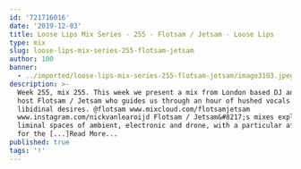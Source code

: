```yaml
---
id: '721716016'
date: '2019-12-03'
title: Loose Lips Mix Series - 255 - Flotsam / Jetsam - Loose Lips
type: mix
slug: loose-lips-mix-series-255-flotsam-jetsam
author: 100
banner:
  - ../imported/loose-lips-mix-series-255-flotsam-jetsam/image3193.jpeg
description: >-
  Week 255, mix 255. This week we present a mix from London based DJ and radio
  host Flotsam / Jetsam who guides us through an hour of hushed vocals and hazy
  libidinal desires. @flotsam www.mixcloud.com/flotsamjetsam
  www.instagram.com/nickvanlearoijd Flotsam / Jetsam&#8217;s mixes explore the
  liminal spaces of ambient, electronic and drone, with a particular affliction
  for the [...]Read More...
published: true
tags: '!'
---
```

